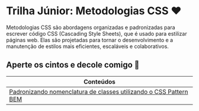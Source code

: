 # Trilha Júnior: Metodologias CSS ❤️

Metodologias CSS são abordagens organizadas e padronizadas para escrever código CSS (Cascading Style Sheets), que é usado para estilizar páginas web. Elas são projetadas para tornar o desenvolvimento e a manutenção de estilos mais eficientes, escaláveis e colaborativos.

## Aperte os cintos e decole comigo 🚀

| Conteúdos                              |
| -------------------------------------- |
| [Padronizando nomenclatura de classes utilizando o CSS Pattern BEM](Padronizando%20nomenclatura%20de%20classes%20utilizando%20o%20CSS%20Pattern%20BEM) |
